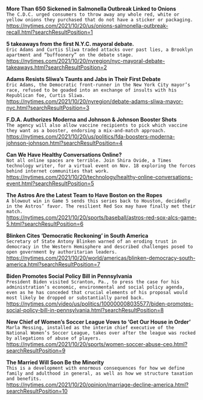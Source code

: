 **More Than 650 Sickened in Salmonella Outbreak Linked to Onions**\
`The C.D.C. urged consumers to throw away any whole red, white or yellow onions they purchased that do not have a sticker or packaging.`\
https://nytimes.com/2021/10/20/us/onions-salmonella-outbreak-recall.html?searchResultPosition=1

**5 takeaways from the first N.Y.C. mayoral debate.**\
`Eric Adams and Curtis Sliwa traded attacks over past lies, a Brooklyn apartment and “buffoonery” on the debate stage.`\
https://nytimes.com/2021/10/20/nyregion/nyc-mayoral-debate-takeaways.html?searchResultPosition=2

**Adams Resists Sliwa’s Taunts and Jabs in Their First Debate**\
`Eric Adams, the Democratic front-runner in the New York City mayor’s race, refused to be goaded into an exchange of insults with his Republican foe, Curtis Sliwa.`\
https://nytimes.com/2021/10/20/nyregion/debate-adams-sliwa-mayor-nyc.html?searchResultPosition=3

**F.D.A. Authorizes Moderna and Johnson & Johnson Booster Shots**\
`The agency will also allow vaccine recipients to pick which vaccine they want as a booster, endorsing a mix-and-match approach.`\
https://nytimes.com/2021/10/20/us/politics/fda-boosters-moderna-johnson-johnson.html?searchResultPosition=4

**Can We Have Healthy Conversations Online?**\
`Not all online spaces are terrible. Join Shira Ovide, a Times technology writer, for a virtual event on Nov. 18 exploring the forces behind internet communities that work.`\
https://nytimes.com/2021/10/20/technology/healthy-online-conversations-event.html?searchResultPosition=5

**The Astros Are the Latest Team to Have Boston on the Ropes**\
`A blowout win in Game 5 sends this series back to Houston, decidedly in the Astros’ favor. The resilient Red Sox may have finally met their match.`\
https://nytimes.com/2021/10/20/sports/baseball/astros-red-sox-alcs-game-5.html?searchResultPosition=6

**Blinken Cites ‘Democratic Reckoning’ in South America**\
`Secretary of State Antony Blinken warned of an eroding trust in democracy in the Western Hemisphere and described challenges posed to open government by authoritarian leaders.`\
https://nytimes.com/2021/10/20/world/americas/blinken-democracy-south-america.html?searchResultPosition=7

**Biden Promotes Social Policy Bill in Pennsylvania**\
`President Biden visited Scranton, Pa., to press the case for his administration’s economic, environmental and social policy agenda, even as he has conceded that crucial elements of his proposal would most likely be dropped or substantially pared back.`\
https://nytimes.com/video/us/politics/100000008035577/biden-promotes-social-policy-bill-in-pennsylvania.html?searchResultPosition=8

**New Chief of Women’s Soccer League Vows to ‘Get Our House in Order’**\
`Marla Messing, installed as the interim chief executive of the National Women’s Soccer League, takes over after the league was rocked by allegations of abuse of players.`\
https://nytimes.com/2021/10/20/sports/women-soccer-abuse-ceo.html?searchResultPosition=9

**The Married Will Soon Be the Minority**\
`This is a development with enormous consequences for how we define family and adulthood in general, as well as how we structure taxation and benefits.`\
https://nytimes.com/2021/10/20/opinion/marriage-decline-america.html?searchResultPosition=10

